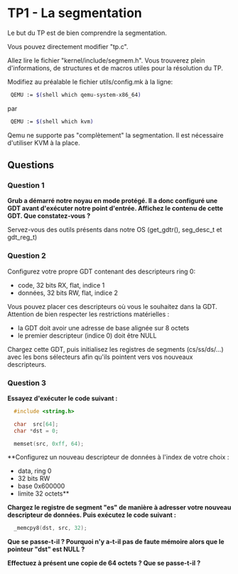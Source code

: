 # TP1 - La segmentation

Le but du TP est de bien comprendre la segmentation.

Vous pouvez directement modifier "tp.c".

Allez lire le fichier "kernel/include/segmem.h". Vous trouverez plein d'informations, de structures et de macros utiles pour la résolution du TP.

Modifiez au préalable le fichier utils/config.mk à la ligne:

```bash
 QEMU := $(shell which qemu-system-x86_64)
```

par

```bash
 QEMU := $(shell which kvm)
```

Qemu ne supporte pas "complètement" la segmentation. Il est nécessaire d'utiliser KVM à la place.


## Questions

### Question 1

**Grub a démarré notre noyau en mode protégé. Il a donc configuré une GDT avant d'exécuter notre point d'entrée. Affichez le contenu de cette GDT. Que constatez-vous ?**

Servez-vous des outils présents dans notre OS (get_gdtr(), seg_desc_t et gdt_reg_t)

### Question 2

Configurez votre propre GDT contenant des descripteurs ring 0:
 - code, 32 bits RX, flat, indice 1
 - données, 32 bits RW, flat, indice 2

Vous pouvez placer ces descripteurs où vous le souhaitez dans la GDT. Attention de bien respecter les restrictions matérielles :
 - la GDT doit avoir une adresse de base alignée sur 8 octets
 - le premier descripteur (indice 0) doit être NULL

Chargez cette GDT, puis initialisez les registres de segments (cs/ss/ds/...) avec les bons sélecteurs afin qu'ils pointent vers vos nouveaux descripteurs.

### Question 3

**Essayez d'exécuter le code suivant :**

```c
  #include <string.h>

  char  src[64];
  char *dst = 0;

  memset(src, 0xff, 64);
```

**Configurez un nouveau descripteur de données à l'index de votre choix :
 - data, ring 0
 - 32 bits RW
 - base 0x600000
 - limite 32 octets**

**Chargez le registre de segment "es" de manière à adresser votre nouveau descripteur de données. Puis exécutez le code suivant :**

```c
  _memcpy8(dst, src, 32);
```

**Que se passe-t-il ? Pourquoi n'y a-t-il pas de faute mémoire alors que le pointeur "dst" est NULL ?**

**Effectuez à présent une copie de 64 octets ? Que se passe-t-il ?**
